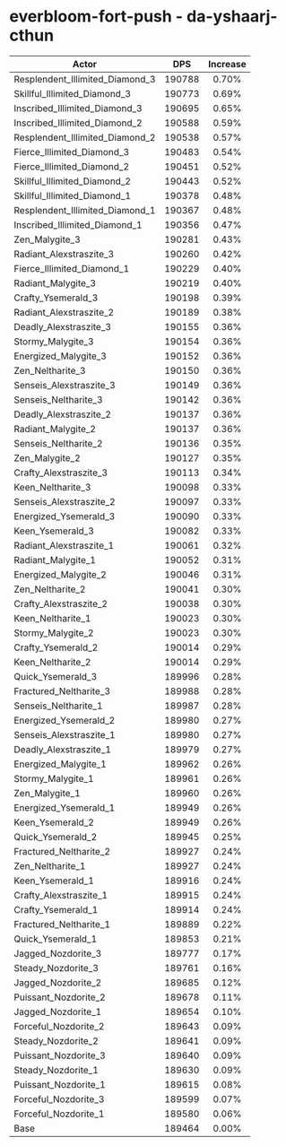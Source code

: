 # everbloom-fort-push - da-yshaarj-cthun
| Actor | DPS | Increase |
|---|:---:|:---:|
|Resplendent_Illimited_Diamond_3|190788|0.70%|
|Skillful_Illimited_Diamond_3|190773|0.69%|
|Inscribed_Illimited_Diamond_3|190695|0.65%|
|Inscribed_Illimited_Diamond_2|190588|0.59%|
|Resplendent_Illimited_Diamond_2|190538|0.57%|
|Fierce_Illimited_Diamond_3|190483|0.54%|
|Fierce_Illimited_Diamond_2|190451|0.52%|
|Skillful_Illimited_Diamond_2|190443|0.52%|
|Skillful_Illimited_Diamond_1|190378|0.48%|
|Resplendent_Illimited_Diamond_1|190367|0.48%|
|Inscribed_Illimited_Diamond_1|190356|0.47%|
|Zen_Malygite_3|190281|0.43%|
|Radiant_Alexstraszite_3|190260|0.42%|
|Fierce_Illimited_Diamond_1|190229|0.40%|
|Radiant_Malygite_3|190219|0.40%|
|Crafty_Ysemerald_3|190198|0.39%|
|Radiant_Alexstraszite_2|190189|0.38%|
|Deadly_Alexstraszite_3|190155|0.36%|
|Stormy_Malygite_3|190154|0.36%|
|Energized_Malygite_3|190152|0.36%|
|Zen_Neltharite_3|190150|0.36%|
|Senseis_Alexstraszite_3|190149|0.36%|
|Senseis_Neltharite_3|190142|0.36%|
|Deadly_Alexstraszite_2|190137|0.36%|
|Radiant_Malygite_2|190137|0.36%|
|Senseis_Neltharite_2|190136|0.35%|
|Zen_Malygite_2|190127|0.35%|
|Crafty_Alexstraszite_3|190113|0.34%|
|Keen_Neltharite_3|190098|0.33%|
|Senseis_Alexstraszite_2|190097|0.33%|
|Energized_Ysemerald_3|190090|0.33%|
|Keen_Ysemerald_3|190082|0.33%|
|Radiant_Alexstraszite_1|190061|0.32%|
|Radiant_Malygite_1|190052|0.31%|
|Energized_Malygite_2|190046|0.31%|
|Zen_Neltharite_2|190041|0.30%|
|Crafty_Alexstraszite_2|190038|0.30%|
|Keen_Neltharite_1|190023|0.30%|
|Stormy_Malygite_2|190023|0.30%|
|Crafty_Ysemerald_2|190014|0.29%|
|Keen_Neltharite_2|190014|0.29%|
|Quick_Ysemerald_3|189996|0.28%|
|Fractured_Neltharite_3|189988|0.28%|
|Senseis_Neltharite_1|189987|0.28%|
|Energized_Ysemerald_2|189980|0.27%|
|Senseis_Alexstraszite_1|189980|0.27%|
|Deadly_Alexstraszite_1|189979|0.27%|
|Energized_Malygite_1|189962|0.26%|
|Stormy_Malygite_1|189961|0.26%|
|Zen_Malygite_1|189960|0.26%|
|Energized_Ysemerald_1|189949|0.26%|
|Keen_Ysemerald_2|189949|0.26%|
|Quick_Ysemerald_2|189945|0.25%|
|Fractured_Neltharite_2|189927|0.24%|
|Zen_Neltharite_1|189927|0.24%|
|Keen_Ysemerald_1|189916|0.24%|
|Crafty_Alexstraszite_1|189915|0.24%|
|Crafty_Ysemerald_1|189914|0.24%|
|Fractured_Neltharite_1|189889|0.22%|
|Quick_Ysemerald_1|189853|0.21%|
|Jagged_Nozdorite_3|189777|0.17%|
|Steady_Nozdorite_3|189761|0.16%|
|Jagged_Nozdorite_2|189685|0.12%|
|Puissant_Nozdorite_2|189678|0.11%|
|Jagged_Nozdorite_1|189654|0.10%|
|Forceful_Nozdorite_2|189643|0.09%|
|Steady_Nozdorite_2|189641|0.09%|
|Puissant_Nozdorite_3|189640|0.09%|
|Steady_Nozdorite_1|189630|0.09%|
|Puissant_Nozdorite_1|189615|0.08%|
|Forceful_Nozdorite_3|189599|0.07%|
|Forceful_Nozdorite_1|189580|0.06%|
|Base|189464|0.00%|
